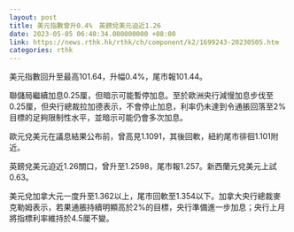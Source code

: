 ```yaml
---
layout: post
title: 美元指數曾升0.4%　英鎊兌美元迫近1.26
date: 2023-05-05 06:40:34.000000000 +08:00
link: https://news.rthk.hk/rthk/ch/component/k2/1699243-20230505.htm
categories: rthk
---
```


美元指數回升至最高101.64，升幅0.4%，尾市報101.44。

聯儲局繼續加息0.25厘，但暗示可能暫停加息。至於歐洲央行減慢加息步伐至0.25厘，但央行總裁拉加德表示，不會停止加息，利率仍未達到令通脹回落至2%目標的足夠限制性水平，並暗示可能仍會多次加息。

歐元兌美元在議息結果公布前，曾高見1.1091，其後回軟，紐約尾市徘徊1.101附近。

英鎊兌美元迫近1.26關口，曾升至1.2598，尾市報1.257。新西蘭元兌美元上試0.63。

美元兌加拿大元一度升至1.362以上，尾市回軟至1.354以下。加拿大央行總裁麥克勒姆表示，若果通脹持續明顯高於2%的目標，央行準備進一步加息；央行上月將指標利率維持於4.5厘不變。
